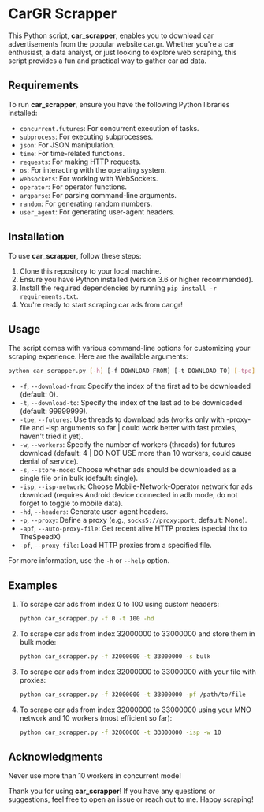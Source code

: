 # CarGR Scrapper

This Python script, **car_scrapper**, enables you to download car advertisements from the popular website car.gr. Whether you're a car enthusiast, a data analyst, or just looking to explore web scraping, this script provides a fun and practical way to gather car ad data.

## Requirements

To run **car_scrapper**, ensure you have the following Python libraries installed:

- `concurrent.futures`: For concurrent execution of tasks.
- `subprocess`: For executing subprocesses.
- `json`: For JSON manipulation.
- `time`: For time-related functions.
- `requests`: For making HTTP requests.
- `os`: For interacting with the operating system.
- `websockets`: For working with WebSockets.
- `operator`: For operator functions.
- `argparse`: For parsing command-line arguments.
- `random`: For generating random numbers.
- `user_agent`: For generating user-agent headers.

## Installation

To use **car_scrapper**, follow these steps:

1. Clone this repository to your local machine.
2. Ensure you have Python installed (version 3.6 or higher recommended).
3. Install the required dependencies by running `pip install -r requirements.txt`.
4. You're ready to start scraping car ads from car.gr!

## Usage

The script comes with various command-line options for customizing your scraping experience. Here are the available arguments:

```bash
python car_scrapper.py [-h] [-f DOWNLOAD_FROM] [-t DOWNLOAD_TO] [-tpe] [-w WORKERS] [-s {single,bulk}] [-isp] [-hd] [-p PROXY] [-apf] [-pf PROXY_FILE]
```

- `-f`, `--download-from`: Specify the index of the first ad to be downloaded (default: 0).
- `-t`, `--download-to`: Specify the index of the last ad to be downloaded (default: 99999999).
- `-tpe`, `--futures`: Use threads to download ads (works only with -proxy-file and -isp arguments so far | could work better with fast proxies, haven't tried it yet).
- `-w`, `--workers`: Specify the number of workers (threads) for futures download (default: 4 | DO NOT USE more than 10 workers, could cause denial of service).
- `-s`, `--store-mode`: Choose whether ads should be downloaded as a single file or in bulk (default: single).
- `-isp`, `--isp-network`: Choose Mobile-Network-Operator network for ads download (requires Android device connected in adb mode, do not forget to toggle to mobile data).
- `-hd`, `--headers`: Generate user-agent headers.
- `-p`, `--proxy`: Define a proxy (e.g., `socks5://proxy:port`, default: None).
- `-apf`, `--auto-proxy-file`: Get recent alive HTTP proxies (special thx to TheSpeedX)
- `-pf`, `--proxy-file`: Load HTTP proxies from a specified file.

For more information, use the `-h` or `--help` option.

## Examples

1. To scrape car ads from index 0 to 100 using custom headers:
    ```bash
    python car_scrapper.py -f 0 -t 100 -hd
    ```

2. To scrape car ads from index 32000000 to 33000000 and store them in bulk mode:
    ```bash
    python car_scrapper.py -f 32000000 -t 33000000 -s bulk
    ```
    
3. To scrape car ads from index 32000000 to 33000000 with your file with proxies:
    ```bash
    python car_scrapper.py -f 32000000 -t 33000000 -pf /path/to/file
    ```

4. To scrape car ads from index 32000000 to 33000000 using your MNO network and 10 workers (most efficient so far):
    ```bash
    python car_scrapper.py -f 32000000 -t 33000000 -isp -w 10
    ```

## Acknowledgments

Never use more than 10 workers in concurrent mode!

Thank you for using **car_scrapper**! If you have any questions or suggestions, feel free to open an issue or reach out to me. Happy scraping!
